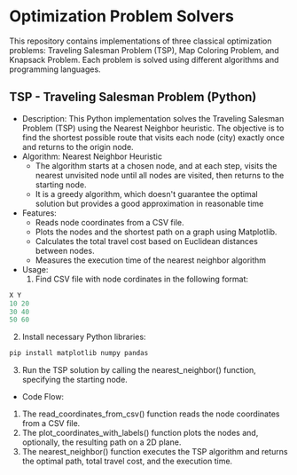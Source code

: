 # Optimization Problem Solvers
This repository contains implementations of three classical optimization problems: Traveling Salesman Problem (TSP), Map Coloring Problem, and Knapsack Problem. Each problem is solved using different algorithms and programming languages.
## TSP - Traveling Salesman Problem (Python)
- Description: This Python implementation solves the Traveling Salesman Problem (TSP) using the Nearest Neighbor heuristic. The objective is to find the shortest possible route that visits each node (city) exactly once and returns to the origin node.
- Algorithm: Nearest Neighbor Heuristic
  - The algorithm starts at a chosen node, and at each step, visits the nearest unvisited node until all nodes are visited, then returns to the starting node.
  - It is a greedy algorithm, which doesn't guarantee the optimal solution but provides a good approximation in reasonable time
- Features:
   - Reads node coordinates from a CSV file.
   - Plots the nodes and the shortest path on a graph using Matplotlib.
   - Calculates the total travel cost based on Euclidean distances between nodes.
   - Measures the execution time of the nearest neighbor algorithm
- Usage:
  1. Find CSV file with node cordinates in the following format:
```python
X Y
10 20
30 40
50 60
```
  2. Install necessary Python libraries:
```python
pip install matplotlib numpy pandas
```
  3. Run the TSP solution by calling the nearest_neighbor() function, specifying the starting node.
- Code Flow:
1. The read_coordinates_from_csv() function reads the node coordinates from a CSV file.
2. The plot_coordinates_with_labels() function plots the nodes and, optionally, the resulting path on a 2D plane.
3. The nearest_neighbor() function executes the TSP algorithm and returns the optimal path, total travel cost, and the execution time.
